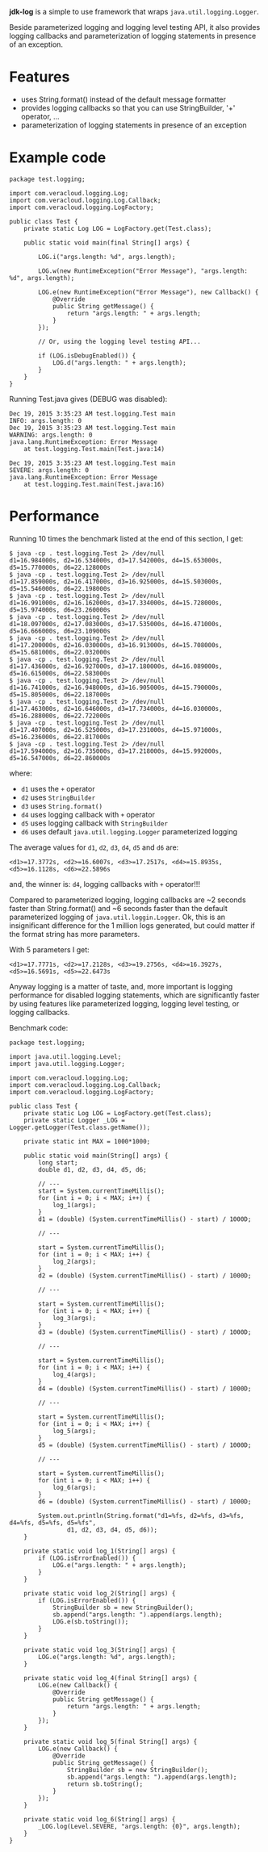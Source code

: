 **jdk-log** is a simple to use framework that wraps `java.util.logging.Logger`.

Beside parameterized logging and logging level testing API, it also provides logging callbacks and parameterization of logging statements in presence of an exception.

# Features

* uses String.format() instead of the default message formatter
* provides logging callbacks so that you can use StringBuilder, '+' operator, ...
* parameterization of logging statements in presence of an exception

# Example code

```
package test.logging;

import com.veracloud.logging.Log;
import com.veracloud.logging.Log.Callback;
import com.veracloud.logging.LogFactory;

public class Test {
    private static Log LOG = LogFactory.get(Test.class);

    public static void main(final String[] args) {

        LOG.i("args.length: %d", args.length);

        LOG.w(new RuntimeException("Error Message"), "args.length: %d", args.length);

        LOG.e(new RuntimeException("Error Message"), new Callback() {
            @Override
            public String getMessage() {
                return "args.length: " + args.length;
            }
        });

        // Or, using the logging level testing API...

        if (LOG.isDebugEnabled()) {
            LOG.d("args.length: " + args.length);
        }
    }
}
```

Running Test.java gives (DEBUG was disabled):

```
Dec 19, 2015 3:35:23 AM test.logging.Test main
INFO: args.length: 0
Dec 19, 2015 3:35:23 AM test.logging.Test main
WARNING: args.length: 0
java.lang.RuntimeException: Error Message
	at test.logging.Test.main(Test.java:14)

Dec 19, 2015 3:35:23 AM test.logging.Test main
SEVERE: args.length: 0
java.lang.RuntimeException: Error Message
	at test.logging.Test.main(Test.java:16)
```

# Performance

Running 10 times the benchmark listed at the end of this section, I get:

```
$ java -cp . test.logging.Test 2> /dev/null
d1=16.984000s, d2=16.534000s, d3=17.542000s, d4=15.653000s, d5=15.770000s, d6=22.128000s
$ java -cp . test.logging.Test 2> /dev/null
d1=17.859000s, d2=16.417000s, d3=16.925000s, d4=15.503000s, d5=15.546000s, d6=22.198000s
$ java -cp . test.logging.Test 2> /dev/null
d1=16.991000s, d2=16.162000s, d3=17.334000s, d4=15.728000s, d5=15.974000s, d6=23.260000s
$ java -cp . test.logging.Test 2> /dev/null
d1=18.097000s, d2=17.083000s, d3=17.535000s, d4=16.471000s, d5=16.666000s, d6=23.109000s
$ java -cp . test.logging.Test 2> /dev/null
d1=17.200000s, d2=16.030000s, d3=16.913000s, d4=15.708000s, d5=15.681000s, d6=22.032000s
$ java -cp . test.logging.Test 2> /dev/null
d1=17.436000s, d2=16.927000s, d3=17.180000s, d4=16.089000s, d5=16.615000s, d6=22.583000s
$ java -cp . test.logging.Test 2> /dev/null
d1=16.741000s, d2=16.948000s, d3=16.905000s, d4=15.790000s, d5=15.805000s, d6=22.187000s
$ java -cp . test.logging.Test 2> /dev/null
d1=17.463000s, d2=16.646000s, d3=17.734000s, d4=16.030000s, d5=16.288000s, d6=22.722000s
$ java -cp . test.logging.Test 2> /dev/null
d1=17.407000s, d2=16.525000s, d3=17.231000s, d4=15.971000s, d5=16.236000s, d6=22.817000s
$ java -cp . test.logging.Test 2> /dev/null
d1=17.594000s, d2=16.735000s, d3=17.218000s, d4=15.992000s, d5=16.547000s, d6=22.860000s
```

where:

* `d1` uses the `+` operator
* `d2` uses `StringBuilder`
* `d3` uses `String.format()`
* `d4` uses logging callback with `+` operator
* `d5` uses logging callback with `StringBuilder`
* `d6` uses default `java.util.logging.Logger` parameterized logging
 
The average values for `d1`, `d2`, `d3`, `d4`, `d5` and `d6` are:

```
<d1>=17.3772s, <d2>=16.6007s, <d3>=17.2517s, <d4>=15.8935s, <d5>=16.1128s, <d6>=22.5896s
```
				
and, the winner is: `d4`, logging callbacks with `+` operator!!! 

Compared to parameterized logging, logging callbacks are ~2 seconds faster than String.format() and ~6 seconds faster than the default parameterized logging of `java.util.loggin.Logger`. Ok, this is an insignificant difference for the 1 million logs generated, but could matter if the format string has more parameters.

With 5 parameters I get:

```
<d1>=17.7771s, <d2>=17.2128s, <d3>=19.2756s, <d4>=16.3927s, <d5>=16.5691s, <d5>=22.6473s
```

Anyway logging is a matter of taste, and, more important is logging performance for disabled logging statements, which are significantly faster by using features like parameterized logging, logging level testing, or logging callbacks.

Benchmark code:

```
package test.logging;

import java.util.logging.Level;
import java.util.logging.Logger;

import com.veracloud.logging.Log;
import com.veracloud.logging.Log.Callback;
import com.veracloud.logging.LogFactory;

public class Test {
	private static Log LOG = LogFactory.get(Test.class);
	private static Logger _LOG = Logger.getLogger(Test.class.getName());

	private static int MAX = 1000*1000;

	public static void main(String[] args) {
		long start;
		double d1, d2, d3, d4, d5, d6;
		
		// ---
		start = System.currentTimeMillis();
		for (int i = 0; i < MAX; i++) {
			log_1(args);
		}
		d1 = (double) (System.currentTimeMillis() - start) / 1000D;
		
		// ---
		
		start = System.currentTimeMillis();
		for (int i = 0; i < MAX; i++) {
			log_2(args);
		}
		d2 = (double) (System.currentTimeMillis() - start) / 1000D;
		
		// ---
		
		start = System.currentTimeMillis();
		for (int i = 0; i < MAX; i++) {
			log_3(args);
		}
		d3 = (double) (System.currentTimeMillis() - start) / 1000D;
		
		// ---
		
		start = System.currentTimeMillis();
		for (int i = 0; i < MAX; i++) {
			log_4(args);
		}
		d4 = (double) (System.currentTimeMillis() - start) / 1000D;
		
		// ---
		
		start = System.currentTimeMillis();
		for (int i = 0; i < MAX; i++) {
			log_5(args);
		}
		d5 = (double) (System.currentTimeMillis() - start) / 1000D;
		
		// ---
		
		start = System.currentTimeMillis();
		for (int i = 0; i < MAX; i++) {
			log_6(args);
		}
		d6 = (double) (System.currentTimeMillis() - start) / 1000D;
		
		System.out.println(String.format("d1=%fs, d2=%fs, d3=%fs, d4=%fs, d5=%fs, d5=%fs", 
				d1, d2, d3, d4, d5, d6));
	}

	private static void log_1(String[] args) {
		if (LOG.isErrorEnabled()) {
			LOG.e("args.length: " + args.length);
		}
	}
	
	private static void log_2(String[] args) {
		if (LOG.isErrorEnabled()) {
			StringBuilder sb = new StringBuilder();
			sb.append("args.length: ").append(args.length);
			LOG.e(sb.toString());
		}
	}
	
	private static void log_3(String[] args) {
		LOG.e("args.length: %d", args.length);
	}
	
	private static void log_4(final String[] args) {
		LOG.e(new Callback() {
			@Override
			public String getMessage() {
				return "args.length: " + args.length;
			}
		});
	}
	
	private static void log_5(final String[] args) {
		LOG.e(new Callback() {
			@Override
			public String getMessage() {
				StringBuilder sb = new StringBuilder();
				sb.append("args.length: ").append(args.length);
				return sb.toString();
			}
		});
	}
	
	private static void log_6(String[] args) {
		_LOG.log(Level.SEVERE, "args.length: {0}", args.length);
	}
}
```
